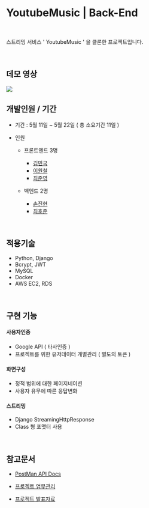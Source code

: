 # YoutubeMusic | Back-End

<br>

스트리밍 서비스 ' YoutubeMusic ' 을 클론한 프로젝트입니다.

<br>

## 데모 영상

<a href="https://youtu.be/5c2VEhlTCJc">
<img src="./src/img/youtubeMusic.png">
</a>

<br>

## 개발인원 / 기간

 - 기간 : 5월 11일 ~ 5월 22일 ( 총 소요기간 11일 )

 - 인원
    - 프론트엔드 3명
      - [김민국](https://github.com/fromswat)
      - [이원철](https://github.com/one-iron)
      - [최준영](https://github.com/junyeongCHOI)
      
    - 벡엔드 2명
      - [손진현](https://github.com/ikswary)
      - [최호준](https://github.com/ensia96)

<br>

## 적용기술

- Python, Django
- Bcrypt, JWT
- MySQL
- Docker
- AWS EC2, RDS

<br>

## 구현 기능

#### 사용자인증

- Google API ( 타사인증 )
- 프로젝트를 위한 유저데이터 개별관리 ( 별도의 토큰 )

#### 화면구성

- 정적 범위에 대한 페이지네이션
- 사용자 유무에 따른 응답변화

#### 스트리밍

- Django StreamingHttpResponse
- Class 형 포맷터 사용

<br>

## 참고문서

- [PostMan API Docs](https://documenter.getpostman.com/view/10871460/Szt8c97n?version=latest#3f62f807-0580-4c3d-a360-a74e36a6c26e)

- [프로젝트 업무관리](https://trello.com/b/hS8go6Yb/youtubemuzic)

- [프로젝트 발표자료](https://docs.google.com/presentation/d/1gDzJ6t_EijS7fAEzGdNLfVy-cs6K9yk1_LCBMW2OiJ0/edit?usp=sharing)

